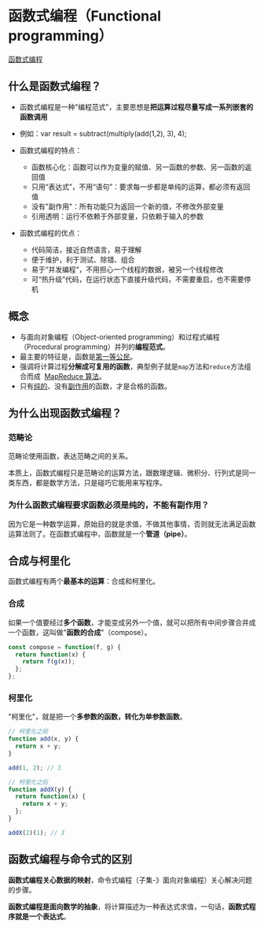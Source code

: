 # 函数式编程（Functional programming）

[函数式编程](http://www.ruanyifeng.com/blog/2017/02/fp-tutorial.html)


## 什么是函数式编程？

- 函数式编程是一种"编程范式"，主要思想是**把运算过程尽量写成一系列嵌套的函数调用**
- 例如：var result = subtract(multiply(add(1,2), 3), 4);

- 函数式编程的特点：
  - 函数核心化：函数可以作为变量的赋值、另一函数的参数、另一函数的返回值
  - 只用“表达式”，不用“语句”：要求每一步都是单纯的运算，都必须有返回值
  - 没有"副作用"：所有功能只为返回一个新的值，不修改外部变量
  - 引用透明：运行不依赖于外部变量，只依赖于输入的参数
- 函数式编程的优点：
  - 代码简洁，接近自然语言，易于理解
  - 便于维护，利于测试、除错、组合
  - 易于“并发编程“，不用担心一个线程的数据，被另一个线程修改
  - 可“热升级”代码，在运行状态下直接升级代码，不需要重启，也不需要停机


## 概念

- 与面向对象编程（Object-oriented programming）和过程式编程（Procedural programming）并列的**编程范式**。
- 最主要的特征是，函数是[第一等公民](https://llh911001.gitbooks.io/mostly-adequate-guide-chinese/content/ch2.html)。
- 强调将计算过程**分解成可复用的函数**，典型例子就是`map`方法和`reduce`方法组合而成  [MapReduce 算法](https://zh.wikipedia.org/wiki/MapReduce)。
- 只有[纯的](https://zh.wikipedia.org/wiki/%E7%BA%AF%E5%87%BD%E6%95%B0)、没有[副作用](https://zh.wikipedia.org/wiki/%E5%87%BD%E6%95%B0%E5%89%AF%E4%BD%9C%E7%94%A8)的函数，才是合格的函数。

## 为什么出现函数式编程？

### 范畴论

范畴论使用函数，表达范畴之间的关系。

本质上，函数式编程只是范畴论的运算方法，跟数理逻辑、微积分、行列式是同一类东西，都是数学方法，只是碰巧它能用来写程序。

### 为什么函数式编程要求函数必须是纯的，不能有副作用？

因为它是一种数学运算，原始目的就是求值，不做其他事情，否则就无法满足函数运算法则了。在函数式编程中，函数就是一个**管道（pipe）**。

## 合成与柯里化

函数式编程有两个**最基本的运算**：合成和柯里化。

### 合成

如果一个值要经过**多个函数**，才能变成另外一个值，就可以把所有中间步骤合并成一个函数，这叫做"**函数的合成**"（compose）。

```js
const compose = function(f, g) {
  return function(x) {
    return f(g(x));
  };
};
```

### 柯里化

"柯里化"，就是把一个**多参数的函数，转化为单参数函数**。

```js
// 柯里化之前
function add(x, y) {
  return x + y;
}

add(1, 2); // 3

// 柯里化之后
function addX(y) {
  return function(x) {
    return x + y;
  };
}

addX(2)(1); // 3
```

## 函数式编程与命令式的区别

**函数式编程关心数据的映射**，命令式编程（子集-》面向对象编程）关心解决问题的步骤。

**函数式编程是面向数学的抽象**，将计算描述为一种表达式求值，一句话，**函数式程序就是一个表达式**。
